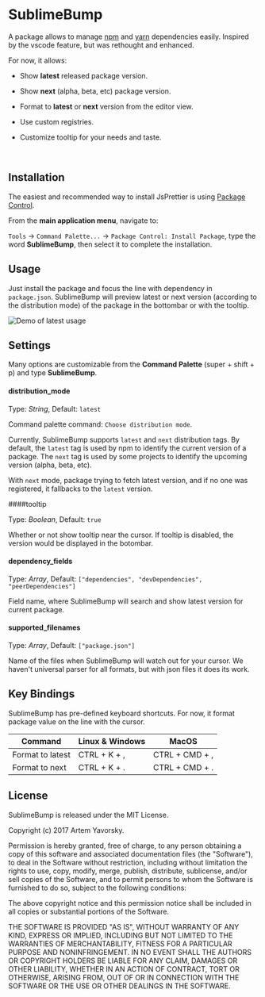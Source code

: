 SublimeBump
=============

A package allows to manage [npm](https://npmjs.com) and [yarn](https://yarnpkg.com) dependencies easily.
Inspired by the vscode feature, but was rethought and enhanced.

For now, it allows:

- Show **latest** released package version.

- Show **next** (alpha, beta, etc) package version.

- Format to **latest** or **next** version from the editor view.

- Use custom registries.

- Customize tooltip for your needs and taste.

  ​
## Installation

The easiest and recommended way to install JsPrettier is using [Package Control](https://packagecontrol.io/packages/JsPrettier).

From the **main application menu**, navigate to:

`Tools` -> `Command Palette...` -> `Package Control: Install Package`, type the word **SublimeBump**, then select it to complete the installation.


## Usage

Just install the package and focus the line with dependency in `package.json`. SublimeBump will preview latest or next version (according to the distribution mode) of the package in the bottombar or with the tooltip.

![Demo of latest usage](https://raw.githubusercontent.com/yavorsky/SublimeBump/master/img/latest-demo.png)

## Settings

Many options are customizable from the **Command Palette** (super + shift + p) and type **SublimeBump**.

#### distribution_mode

Type: *String*, Default: `latest`

Command palette command: `Choose distribution mode`.

Currently, SublimeBump supports `latest` and `next` distribution tags. By default, the `latest` tag is used by npm to identify the current version of a package. The `next` tag is used by some projects to identify the upcoming version (alpha, beta, etc). 

With `next` mode, package trying to fetch latest version, and if no one was registered, it fallbacks to the `latest` version.


####tooltip

Type: *Boolean*, Default: `true`

Whether or not show tooltip near the cursor. If tooltip is disabled, the version would be displayed in the botombar.


#### dependency_fields

Type: *Array*, Default: `["dependencies", "devDependencies", "peerDependencies"]`

Field name, where SublimeBump will search and show latest version for current package.


#### supported_filenames

Type: *Array*, Default: `["package.json"]`

Name of the files when SublimeBump will watch out for your cursor. We haven't universal parser for all formats, but with json files it does its work.


## Key Bindings

SublimeBump has pre-defined keyboard shortcuts. For now, it format package value on the line with the cursor.

| Command          | Linux & Windows | MacOS          |
| ---------------- | --------------- | -------------- |
| Format to latest | CTRL + K + ,    | CTRL + CMD + , |
| Format to next   | CTRL + K + .    | CTRL + CMD + . |


## License

SublimeBump is released under the MIT License.

Copyright (c) 2017 Artem Yavorsky.

Permission is hereby granted, free of charge, to any person obtaining a copy of this software and associated documentation files (the "Software"), to deal in the Software without restriction, including without limitation the rights to use, copy, modify, merge, publish, distribute, sublicense, and/or sell copies of the Software, and to permit persons to whom the Software is furnished to do so, subject to the following conditions:

The above copyright notice and this permission notice shall be included in all copies or substantial portions of the Software.

THE SOFTWARE IS PROVIDED "AS IS", WITHOUT WARRANTY OF ANY KIND, EXPRESS OR IMPLIED, INCLUDING BUT NOT LIMITED TO THE WARRANTIES OF MERCHANTABILITY, FITNESS FOR A PARTICULAR PURPOSE AND NONINFRINGEMENT. IN NO EVENT SHALL THE AUTHORS OR COPYRIGHT HOLDERS BE LIABLE FOR ANY CLAIM, DAMAGES OR OTHER LIABILITY, WHETHER IN AN ACTION OF CONTRACT, TORT OR OTHERWISE, ARISING FROM, OUT OF OR IN CONNECTION WITH THE SOFTWARE OR THE USE OR OTHER DEALINGS IN THE SOFTWARE.
